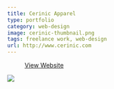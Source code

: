 ```yaml
---
title: Cerinic Apparel
type: portfolio
category: web-design
image: cerinic-thumbnail.png
tags: freelance work, web-design
url: http://www.cerinic.com
---
```

<a class="btn" href="http://www.cerinic.com" style="    margin-left: 40px;
    margin-top: 10px;">View Website</a>


<img src="/cerinic-dev.png" >

